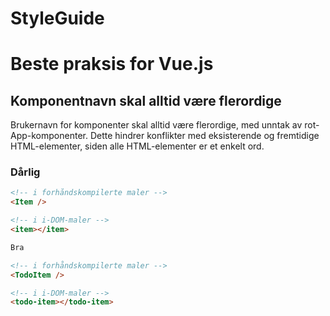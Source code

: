 # StyleGuide

# Beste praksis for Vue.js

## Komponentnavn skal alltid være flerordige

Brukernavn for komponenter skal alltid være flerordige, med unntak av rot-App-komponenter. Dette hindrer konflikter med eksisterende og fremtidige HTML-elementer, siden alle HTML-elementer er et enkelt ord.

### Dårlig
```html
<!-- i forhåndskompilerte maler -->
<Item />

<!-- i i-DOM-maler -->
<item></item>

Bra

<!-- i forhåndskompilerte maler -->
<TodoItem />

<!-- i i-DOM-maler -->
<todo-item></todo-item>
